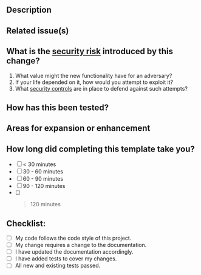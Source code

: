 <!-- Provide a general summary of your changes in the Title above -->

## Description
<!-- Describe how customers will benefit from this feature. -->
<!-- Provide a high level description of the implementation. Explain as you would to an intern who is familiar with the AWS Services. -->

## Related issue(s)
<!-- This project only accepts pull requests related to open issues -->
<!-- If suggesting a new feature or change, please discuss it in an issue first -->
<!-- If fixing a bug, there should be an issue describing it with steps to reproduce -->
<!-- Please link to the issue(s) here: -->

## What is the [security risk](https://panost.pages.aws.dev/proserve-security-guidance/terms/#risk) introduced by this change?
<!-- If you believe that an adversary will not be interested in attempting to exploit the new functionality, then post your reasons under the first question and skip the other two. If you are not sure how to respond to any of these questions, please reach out to Panos Thomas (https://phonetool.amazon.com/users/panost). -->
1. What value might the new functionality have for an adversary?
   <!-- This question is about the "why" of an attack, not about whether it succeeds or not. Your response should therefore not take into account the security controls that are in place to prevent attacks. -->
2. If your life depended on it, how would you attempt to exploit it?
3. What [security controls](https://panost.pages.aws.dev/proserve-security-guidance/controls) are in place to defend against such attempts?

## How has this been tested?
<!-- Please describe in detail how you tested your changes. -->
<!-- Include details of your testing environment, and the tests you ran to -->
<!-- see how your change affects other areas of the code, etc. -->

## Areas for expansion or enhancement
<!-- In a future release, how could you build upon this feature? -->
<!-- This could include supporting additional use cases or performance improvements -->

## How long did completing this template take you?
<!-- Put an `x` in one of the boxes below, or otherwise enter the number of minutes. This data will help us improve the template moving forward. -->
- [ ] < 30 minutes
- [ ] 30 - 60 minutes
- [ ] 60 - 90 minutes
- [ ] 90 - 120 minutes
- [ ] > 120 minutes

## Checklist:
<!-- Go over all the following points, and put an `x` in all the boxes that apply. -->
- [ ] My code follows the code style of this project.
- [ ] My change requires a change to the documentation.
- [ ] I have updated the documentation accordingly.
- [ ] I have added tests to cover my changes.
- [ ] All new and existing tests passed.
